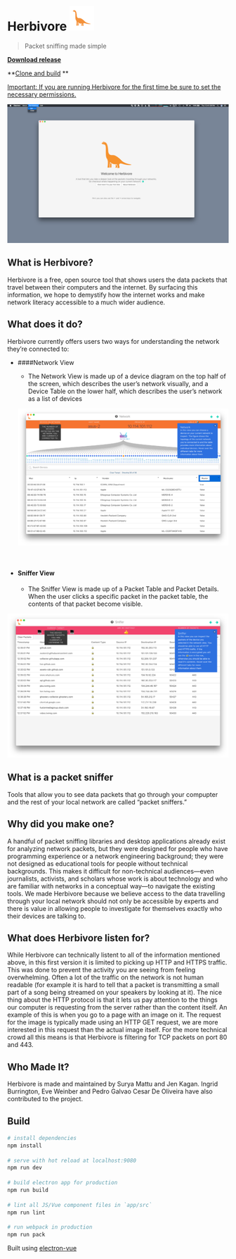 #  Herbivore ![Herbivore Logo](./app/src/renderer/components/layout/assets/herbivore.svg)

> Packet sniffing made simple

**[Download release](https://github.com/samatt/herbivore/releases)**

**[Clone and build](#Build) **

<u>Important: If you are running Herbivore for the first time be sure to set the necessary permissions.</u>

![Permissions](./doc-assets/permissions.png)



## What is Herbivore?

Herbivore is a free, open source tool that shows users the data packets that travel between their computers and the internet. By surfacing this information, we hope to demystify how the internet works and make network literacy accessible to a much wider audience.



## What does it do?

Herbivore currently offers users two ways for understanding the network they’re connected to: 

* ####Network View
  *  The Network View is made up of a device diagram on the top half of the screen, which describes the user’s network visually, and a Device Table on the lower half, which describes the user’s network as a list of devices

  ![Network View](./doc-assets/network-view.png)

  ​

* #### Sniffer View

  * The Sniffer View is made up of a Packet Table and Packet Details. When the user clicks a specific packet in the packet table, the contents of that packet become visible. 

![Network View](./doc-assets/sniffer-view.png)		



## What is a packet sniffer 

Tools that allow you to see data packets that go through your compupter and the rest of your local network are called “packet sniffers.” 



## Why did you make one?

A handful of packet sniffing libraries and desktop applications already exist for analyzing network packets, but they were designed for people who have programming experience or a network engineering background; they were not designed as educational tools for people without technical backgrounds. This makes it difficult for non-technical audiences—even journalists, activists, and scholars whose work is about technology and who are familiar with networks in a conceptual way—to navigate the existing  tools. We made Herbivore because we believe access to the data travelling through your local network should not only be accessible by experts and there is value in allowing people to investigate for themselves exactly who their devices are talking to.



## What does Herbivore listen for?

While Herbivore can technically listent to all of the information mentioned above, in this first version it is limited to picking up HTTP and HTTPS traffic. This was done to prevent the activity you are seeing from feeling overwhelming. Often a lot of the traffic on the network is not human readable (for example it is hard to tell that a packet is transmitting a small part of a song being streamed on your speakers by looking at it). The nice thing about the HTTP protocol is that it lets us pay attention to the things our computer is requesting from the server rather than the content itself. An example of this is when you go to a page with an image on it. The request for the image is typically made using an HTTP GET request, we are more interested in this request than the actual image itself. For the more technical crowd all this means is that Herbivore is filtering for TCP packets on port 80 and 443.



## Who Made It?

Herbivore is made and maintained by Surya Mattu and Jen Kagan. Ingrid Burrington, Eve Weinber and Pedro Galvao Cesar De Oliveira have also contributed to the project.





## Build

``` bash
# install dependencies
npm install

# serve with hot reload at localhost:9080
npm run dev

# build electron app for production
npm run build

# lint all JS/Vue component files in `app/src`
npm run lint

# run webpack in production
npm run pack
```

Built using [electron-vue](https://simulatedgreg.gitbooks.io/electron-vue/en/)

